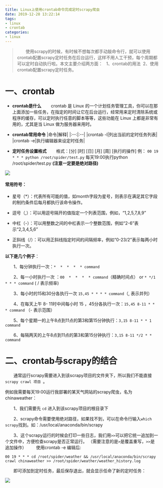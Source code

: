 ```yaml
---
title: Linux上使用crontab命令完成定时scrapy爬虫
date: 2019-12-28 13:22:14
tags:
- linux
- crontab
categories:
- linux
---
```

>&#160; &#160; &#160; &#160;使用scrapy的时候，有时候不想每次都手动敲命令行，就可以使用crontab配置scrapy定时任务在后台运行，这样不用人工干预，每个周期都可以定时自动执行啦。本文主要介绍两方面：
> &#160;&#160;1、crontab的用法 &#160;2、使用crontab配置scrapy定时任务。

<!-- more -->

# 一、crontab
* **crontab是什么**
&#160; &#160; &#160; &#160;crontab 是 Linux 的一个计划任务管理工具，你可以在那上面添加一些任务，在指定的时间让它在后台运行，经常用来定时清除系统或程序的缓存，可以定时执行任意的脚本等等，这些功能在 Linux 上都是非常有用的，尤其是当 Linux 做为服务器来用时。
* **crontab常用命令**
|命令|解释|
|:--:|:--|
|crontab -l|列出当前的定时任务列表|
|crontab -e|执行编辑器来设定时任务|

* **定时任务设置格式**
&#160; &#160; &#160; &#160;格式：[分]  [时]  [日]  [月]  [周] [执行的操作]
例：
`00 19 * * * python /root/spider/test.py` 
每天19:00执行python /root/spider/test.py  **(注意一定要是绝对路径)**

![](/linux_crontab/1.png)
#### 常用符号：
- 星号（*）：代表所有可能的值，如month字段为星号，则表示在满足其它字段的制约条件后每月都执行该命令操作。

- 逗号（,）：可以用逗号隔开的值指定一个列表范围，例如，“1,2,5,7,8,9”

- 中杠（-）：可以用整数之间的中杠表示一个整数范围，例如“2-6”表示“2,3,4,5,6”

- 正斜线（/）：可以用正斜线指定时间的间隔频率，例如“0-23/2”表示每两小时执行一次。

**以下是几个例子**：

&#160; &#160; &#160; &#160;1、每分钟执行一次：`*  *  *  *  * command`

&#160; &#160; &#160; &#160;2、每一小时执行一次 ：`00  *  *  *  * command`（精确时间点） or `* */1 * * * command` (  /   表示频率)

&#160; &#160; &#160; &#160;3、每小时的15和30分各执行一次 `15,45 * * * * command`（, 表示并列）

&#160; &#160; &#160; &#160;4、在每天上午 8- 11时中间每小时 15 ，45分各执行一次：`15,45 8-11 * * * command` （- 表示范围）

&#160; &#160; &#160; &#160;5、每个星期一的上午8点到11点的第3和第15分钟执行：`3,15 8-11 * * 1 command`

&#160; &#160; &#160; &#160;6、每隔两天的上午8点到11点的第3和第15分钟执行：`3,15 8-11 */2 * * command`
  
# 二、crontab与scrapy的结合

&#160; &#160; &#160; &#160;通常运行scrapy需要进入到该scrapy项目的文件夹下，所以我们不能直接`scrapy crawl 项目 `。

例如我需要每天19:00运行我部署的某天气网站的scrapy爬虫，名为chinaweather：


&#160; &#160; &#160; &#160;1、我们需要先 `cd` 进入到该scrapy项目的根目录下

&#160; &#160; &#160; &#160;2、scrapy命令需要使用绝对路径，如果找不到，可以在命令行输入`which scrapy`找到。如：/usr/local/anaconda/bin/scrapy

&#160; &#160; &#160; &#160;3、这个scrapy运行的时候会打印一些日志，我们用`>>`可以把它统一追加到一个文件中，方便检查scrapy是否正常运行。 （需要注意的是`>`是覆盖重写，`>>`是追加操作）
&#160; &#160; &#160; &#160;使用crontab -e 编辑后:
```
00 19 * * * cd /root/spider/weather && /usr/local/anaconda/bin/scrapy crawl chinaweather >> /root/spider/weather/weather_history.log
```

&#160; &#160; &#160; &#160;即可添加到定时任务，最后保存退出，就会显示任命了新的定时任务：

![](/linux_crontab/2.png)



